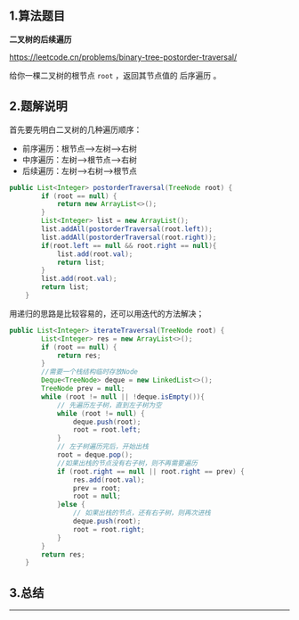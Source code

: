 ## 1.算法题目

**二叉树的后续遍历**

https://leetcode.cn/problems/binary-tree-postorder-traversal/

给你一棵二叉树的根节点 `root` ，返回其节点值的 后序遍历 。



## 2.题解说明

首先要先明白二叉树的几种遍历顺序：

- 前序遍历：根节点-->左树-->右树
- 中序遍历：左树-->根节点-->右树
- 后续遍历：左树-->右树-->根节点

```java
public List<Integer> postorderTraversal(TreeNode root) {
        if (root == null) {
            return new ArrayList<>();
        }
        List<Integer> list = new ArrayList();
        list.addAll(postorderTraversal(root.left));
        list.addAll(postorderTraversal(root.right));
        if(root.left == null && root.right == null){
            list.add(root.val);
            return list;
        }
        list.add(root.val);
        return list;
    }
```

用递归的思路是比较容易的，还可以用迭代的方法解决；
```java
public List<Integer> iterateTraversal(TreeNode root) {
        List<Integer> res = new ArrayList<>();
        if (root == null) {
            return res;
        }
        //需要一个栈结构临时存放Node
        Deque<TreeNode> deque = new LinkedList<>();
        TreeNode prev = null;
        while (root != null || !deque.isEmpty()){
            // 先遍历左子树，直到左子树为空
            while (root != null) {
                deque.push(root);
                root = root.left;
            }
            // 左子树遍历完后，开始出栈
            root = deque.pop();
            //如果出栈的节点没有右子树，则不再需要遍历
            if (root.right == null || root.right == prev) {
                res.add(root.val);
                prev = root;
                root = null;
            }else {
                // 如果出栈的节点，还有右子树，则再次进栈
                deque.push(root);
                root = root.right;
            }
        }
        return res;
    }
```


## 3.总结

--------------
